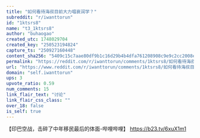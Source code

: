 ```yaml
---
title: "如何看待海叔目前大力唱衰润学？"
subreddit: "r/iwanttorun"
id: "1ktsrs8"
name: "t3_1ktsrs8"
author: "buhaogao"
created_utc: 1748029704
created_key: "250523194824"
capture_ts: "250927160448"
content_sha256: "5409c15c7aae80df9b1c16d29b4b4dfa761208908c9e9c2cc2008e2fcb466236"
permalink: "https://reddit.com/r/iwanttorun/comments/1ktsrs8/如何看待海叔目前大力唱衰润学/"
url: "https://www.reddit.com/r/iwanttorun/comments/1ktsrs8/如何看待海叔目前大力唱衰润学/"
domain: "self.iwanttorun"
ups: 3
upvote_ratio: 0.59
num_comments: 15
link_flair_text: "讨论"
link_flair_css_class: ""
over_18: false
is_self: true
---
```


【印巴空战，击碎了中年移民最后的体面-哔哩哔哩】 <https://b23.tv/6xuX1m1>
